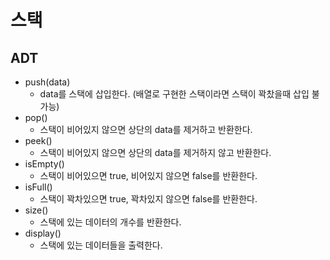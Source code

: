# 스택 
## ADT
  - push(data)
    - data를 스택에 삽입한다. (배열로 구현한 스택이라면 스택이 꽉찼을때 삽입 불가능)
  - pop()
    - 스택이 비어있지 않으면 상단의 data를 제거하고 반환한다.
  - peek()
    - 스택이 비어있지 않으면 상단의 data를 제거하지 않고 반환한다.
  - isEmpty()
    - 스택이 비어있으면 true, 비어있지 않으면 false를 반환한다.
  - isFull()
    - 스택이 꽉차있으면 true, 꽉차있지 않으면 false를 반환한다.
  - size()
    - 스택에 있는 데이터의 개수를 반환한다.
  - display()
    - 스택에 있는 데이터들을 출력한다.
